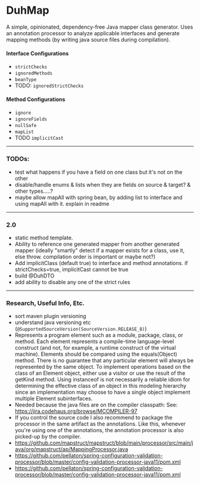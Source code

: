 # DuhMap

A simple, opinionated, dependency-free Java mapper class generator. Uses an annotation processor to analyze applicable interfaces
 and generate mapping methods (by writing java source files during compilation). 

#### Interface Configurations
- `strictChecks`
- `ignoredMethods`
- `beanType`
- TODO: `ignoredStrictChecks`

#### Method Configurations
- `ignore`
- `ignoreFields`
- `nullSafe`
- `mapList`
- TODO `implicitCast`

---

### TODOs: 
- test what happens if you have a field on one class but it's not on the other
- disable/handle enums & lists when they are fields on source & target? & other types.....?
- maybe allow mapAll with spring bean, by adding list to interface and using mapAll with it. explain in readme

---

### 2.0
- static method template.
- Ability to reference one generated mapper from another generated mapper (ideally "smartly" detect if a mapper exists for a class, use it, else throw. compilation order is important or maybe not?)
- Add implicitClass (default true) to interface and method annotations. if strictChecks=true, implicitCast cannot be true
- build @DuhDTO
- add ability to disable any one of the strict rules

---

### Research, Useful Info, Etc.
- sort maven plugin versioning
- understand java versioning etc (`@SupportedSourceVersion(SourceVersion.RELEASE_8)`)
- Represents a program element such as a module, package, class, or method. Each element represents a compile-time language-level construct (and not, for example, a runtime construct of the virtual machine).
  Elements should be compared using the equals(Object) method. There is no guarantee that any particular element will always be represented by the same object.
  To implement operations based on the class of an Element object, either use a visitor or use the result of the getKind method. Using instanceof is not necessarily a reliable idiom for determining the effective class of an object in this modeling hierarchy since an implementation may choose to have a single object implement multiple Element subinterfaces.
- Needed because the java files are on the compiler classpath: See: https://jira.codehaus.org/browse/MCOMPILER-97
- If you control the source code I also recommend to package the processor in the same artifact as the annotations. Like this, whenever you're using one of the annotations, the annotation processor is also picked-up by the compiler.
- https://github.com/mapstruct/mapstruct/blob/main/processor/src/main/java/org/mapstruct/ap/MappingProcessor.java
- https://github.com/pellaton/spring-configuration-validation-processor/blob/master/config-validation-processor-java11/pom.xml
- https://github.com/pellaton/spring-configuration-validation-processor/blob/master/config-validation-processor-java11/pom.xml
